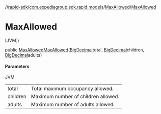 //[rapid-sdk](../../../index.md)/[com.expediagroup.sdk.rapid.models](../index.md)/[MaxAllowed](index.md)/[MaxAllowed](-max-allowed.md)

# MaxAllowed

[JVM]\

public [MaxAllowed](index.md)[MaxAllowed](-max-allowed.md)([BigDecimal](https://docs.oracle.com/javase/8/docs/api/java/math/BigDecimal.html)total, [BigDecimal](https://docs.oracle.com/javase/8/docs/api/java/math/BigDecimal.html)children, [BigDecimal](https://docs.oracle.com/javase/8/docs/api/java/math/BigDecimal.html)adults)

#### Parameters

JVM

| | |
|---|---|
| total | Total maximum occupancy allowed. |
| children | Maximum number of children allowed. |
| adults | Maximum number of adults allowed. |
